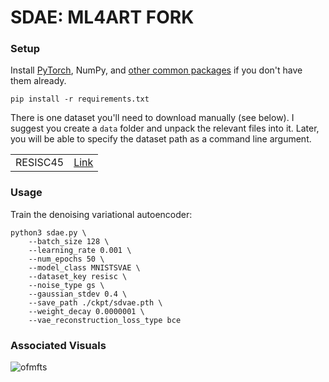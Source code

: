 # SDAE: ML4ART FORK

### Setup

Install [PyTorch](https://pytorch.org/get-started/locally/), NumPy, and
[other common packages](https://github.com/ohjay/sdae/blob/master/requirements.txt) if you don't have them already.
```
pip install -r requirements.txt
```

There is one dataset you'll need to download manually (see below).
I suggest you create a `data` folder and unpack the relevant files into it.
Later, you will be able to specify the dataset path as a command line argument.

<table>
  <tr>
    <td>RESISC45</td>
    <td><a href="http://www.escience.cn/people/JunweiHan/NWPU-RESISC45.html">Link</a></td>
  </tr>
</table>

### Usage

Train the denoising variational autoencoder:
```
python3 sdae.py \
    --batch_size 128 \
    --learning_rate 0.001 \
    --num_epochs 50 \
    --model_class MNISTSVAE \
    --dataset_key resisc \
    --noise_type gs \
    --gaussian_stdev 0.4 \
    --save_path ./ckpt/sdvae.pth \
    --weight_decay 0.0000001 \
    --vae_reconstruction_loss_type bce
```

### Associated Visuals

![ofmfts](https://user-images.githubusercontent.com/8358648/59959318-cd262800-9482-11e9-99e4-323066773608.png)
